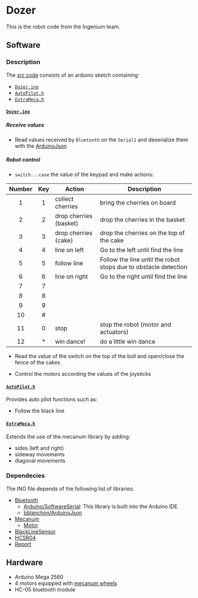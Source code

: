 # Dozer
This is the robot code from the Ingenium team.

## Software
### Description
The [src code](./src/) consists of an arduino sketch containing:
* [`Dozer.ino`](#dozerino)
* [`AutoPilot.h`](#autopiloth)
* [`ExtraMeca.h`](#extramecah)

#### [`Dozer.ino`](./src/Dozer/Dozer.ino)
##### Receive values
* Read values received by `Bluetooth` on the `Serial1` and deserialize them with the [ArduinoJson](https://github.com/bblanchon/ArduinoJson)

##### Robot control
* `switch...case` the value of the keypad and make actions:

| Number | Key    | Action                 | Description                          |
| :----: | :----: | ---------------------- | ------------------------------------ |
| 1      | 1      | collect cherries       | bring the cherries on board          |
| 2      | 2      | drop cherries (basket) | drop the cherries in the basket      |
| 3      | 3      | drop cherries (cake)   | drop the cherries on the top of the cake |
| 4      | 4      | line on left           | Go to the left until find the line   |
| 5      | 5      | follow line            | Follow the line until the robot stops due to obstacle detection |
| 6      | 6      | line on right          | Go to the right until find the line  |
| 7      | 7      |                        |                                      |
| 8      | 8      |                        |                                      |
| 9      | 9      |                        |                                      |
| 10     | #      |                        |                                      |
| 11     | 0      | stop                   | stop the robot (motor and actuators) |
| 12     | *      | win dance!             | do a little win dance                |

* Read the value of the switch on the top of the bull and open/close the fence of the cakes

* Control the motors according the values of the joysticks

#### [`AutoPilot.h`](./src/Dozer/AutoPilot.h)
Provides auto pilot functions such as:
* Follow the black line

#### [`ExtraMeca.h`](./src/Dozer/ExtraMeca.h)
Extends the use of the mecanum library by adding:
* sides (left and right)
* sideway movements
* diagonal movements

### Dependecies
The INO file depends of the following list of libraries:
* [Bluetooth](https://github.com/IngeniumTeam/Bluetooth)
    * [Arduino/SoftwareSerial](https://docs.arduino.cc/learn/built-in-libraries/software-serial): This library is built into the Arduino IDE
    * [bblanchon/ArduinoJson](https://github.com/bblanchon/ArduinoJson)
* [Mecanum](https://github.com/IngeniumTeam/Mecanum)
    * [Motor](https://github.com/IngeniumTeam/Motor)
* [BlackLineSensor](https://github.com/IngeniumTeam/BlackLineSensor)
* [HCSR04](https://github.com/IngeniumTeam/HCSR04)
* [Report](https://github.com/IngeniumTeam/Report)

## Hardware
* Arduino Mega 2560
* 4 motors equipped with [mecanum wheels](https://en.wikipedia.org/wiki/Mecanum_wheel)
* HC-05 bluetooth module
